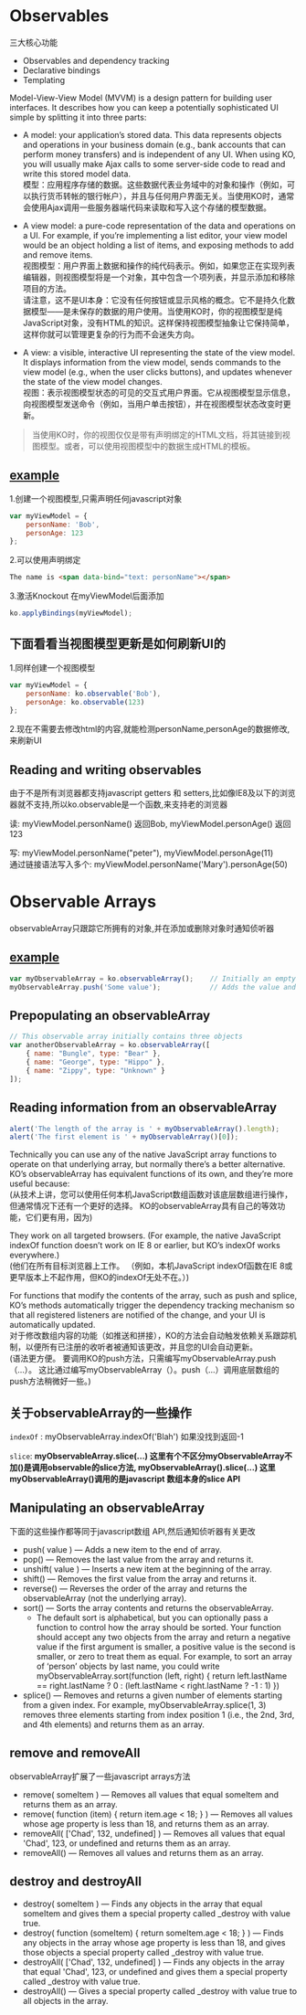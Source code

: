 # Observables
三大核心功能
+ Observables and dependency tracking
+ Declarative bindings
+ Templating

Model-View-View Model (MVVM) is a design pattern for building user interfaces. It describes how you can keep a potentially sophisticated UI simple by splitting it into three parts:
+ A model: your application’s stored data. This data represents objects and operations in your business domain (e.g., bank accounts that can perform money transfers) and is independent of any UI. When using KO, you will usually make Ajax calls to some server-side code to read and write this stored model data. <br/>
模型：应用程序存储的数据。这些数据代表业务域中的对象和操作（例如，可以执行货币转帐的银行帐户），并且与任何用户界面无关。当使用KO时，通常会使用Ajax调用一些服务器端代码来读取和写入这个存储的模型数据。

+ A view model: a pure-code representation of the data and operations on a UI. For example, if you’re implementing a list editor, your view model would be an object holding a list of items, and exposing methods to add and remove items. <br/>
视图模型：用户界面上数据和操作的纯代码表示。例如，如果您正在实现列表编辑器，则视图模型将是一个对象，其中包含一个项列表，并显示添加和移除项目的方法。<br/>
请注意，这不是UI本身：它没有任何按钮或显示风格的概念。它不是持久化数据模型——是未保存的数据的用户使用。当使用KO时，你的视图模型是纯JavaScript对象，没有HTML的知识。这样保持视图模型抽象让它保持简单，这样你就可以管理更复杂的行为而不会迷失方向。<br/>
+ A view: a visible, interactive UI representing the state of the view model. It displays information from the view model, sends commands to the view model (e.g., when the user clicks buttons), and updates whenever the state of the view model changes. <br/>
视图：表示视图模型状态的可见的交互式用户界面。它从视图模型显示信息，向视图模型发送命令（例如，当用户单击按钮），并在视图模型状态改变时更新。

> 当使用KO时，你的视图仅仅是带有声明绑定的HTML文档，将其链接到视图模型。或者，可以使用视图模型中的数据生成HTML的模板。

## [example](./src/demo1/index.html)
1.创建一个视图模型,只需声明任何javascript对象
```javascript
var myViewModel = {
    personName: 'Bob',
    personAge: 123
};
```

2.可以使用声明绑定
```html
The name is <span data-bind="text: personName"></span>
```

3.激活Knockout
在myViewModel后面添加
```javascript
ko.applyBindings(myViewModel);
```

## 下面看看当视图模型更新是如何刷新UI的
1.同样创建一个视图模型
```javascript
var myViewModel = {
    personName: ko.observable('Bob'),
    personAge: ko.observable(123)
};
```
2.现在不需要去修改html的内容,就能检测personName,personAge的数据修改,来刷新UI

## Reading and writing observables
由于不是所有浏览器都支持javascript getters 和 setters,比如像IE8及以下的浏览器就不支持,所以ko.observable是一个函数,来支持老的浏览器

读: myViewModel.personName() 返回Bob, myViewModel.personAge() 返回123

写: myViewModel.personName("peter"), myViewModel.personAge(11) <br/>
通过链接语法写入多个: myViewModel.personName('Mary').personAge(50)


# Observable Arrays
observableArray只跟踪它所拥有的对象,并在添加或删除对象时通知侦听器

## [example]()
```javascript
var myObservableArray = ko.observableArray();    // Initially an empty array
myObservableArray.push('Some value');            // Adds the value and notifies observers
```

## Prepopulating an observableArray
```javascript
// This observable array initially contains three objects
var anotherObservableArray = ko.observableArray([
    { name: "Bungle", type: "Bear" },
    { name: "George", type: "Hippo" },
    { name: "Zippy", type: "Unknown" }
]);
```

## Reading information from an observableArray
```javascript
alert('The length of the array is ' + myObservableArray().length);
alert('The first element is ' + myObservableArray()[0]);
```

Technically you can use any of the native JavaScript array functions to operate on that underlying array, but normally there’s a better alternative. KO’s observableArray has equivalent functions of its own, and they’re more useful because: <br/>
(从技术上讲，您可以使用任何本机JavaScript数组函数对该底层数组进行操作，但通常情况下还有一个更好的选择。 KO的observableArray具有自己的等效功能，它们更有用，因为)<br/> 

They work on all targeted browsers. (For example, the native JavaScript indexOf function doesn’t work on IE 8 or earlier, but KO’s indexOf works everywhere.) <br/>
(他们在所有目标浏览器上工作。 （例如，本机JavaScript indexOf函数在IE 8或更早版本上不起作用，但KO的indexOf无处不在。）) <br/>

For functions that modify the contents of the array, such as push and splice, KO’s methods automatically trigger the dependency tracking mechanism so that all registered listeners are notified of the change, and your UI is automatically updated. <br/>
对于修改数组内容的功能（如推送和拼接），KO的方法会自动触发依赖关系跟踪机制，以便所有已注册的收听者被通知该更改，并且您的UI会自动更新。 <br/>
(语法更方便。 要调用KO的push方法，只需编写myObservableArray.push（...）。 这比通过编写myObservableArray（）。push（...）调用底层数组的push方法稍微好一些。) <br/>

## 关于observableArray的一些操作
`indexOf` : myObservableArray.indexOf('Blah') 如果没找到返回-1

`slice`: **myObservableArray.slice(...) 这里有个不区分myObservableArray不加()是调用observable的slice方法, myObservableArray().slice(...) 这里 myObservableArray()调用的是javascript 数组本身的slice API**

## Manipulating an observableArray
下面的这些操作都等同于javascript数组 API,然后通知侦听器有关更改
+ push( value ) — Adds a new item to the end of array.
+ pop() — Removes the last value from the array and returns it.
+ unshift( value ) — Inserts a new item at the beginning of the array.
+ shift() — Removes the first value from the array and returns it.
+ reverse() — Reverses the order of the array and returns the observableArray (not the underlying array).
+ sort() — Sorts the array contents and returns the observableArray.
  + The default sort is alphabetical, but you can optionally pass a function to control how the array should be sorted. Your function should accept any two objects from the array and return a negative value if the first argument is smaller, a positive value is the second is smaller, or zero to treat them as equal. For example, to sort an array of ‘person’ objects by last name, you could write myObservableArray.sort(function (left, right) { return left.lastName == right.lastName ? 0 : (left.lastName < right.lastName ? -1 : 1) })
+ splice() — Removes and returns a given number of elements starting from a given index. For example, myObservableArray.splice(1, 3) removes three elements starting from index position 1 (i.e., the 2nd, 3rd, and 4th elements) and returns them as an array.

## remove and removeAll
observableArray扩展了一些javascript arrays方法

+ remove( someItem ) — Removes all values that equal someItem and returns them as an array.
+ remove( function (item) { return item.age < 18; } ) — Removes all values whose age property is less than 18, and returns them as an array.
+ removeAll( ['Chad', 132, undefined] ) — Removes all values that equal 'Chad', 123, or undefined and returns them as an array.
+ removeAll() — Removes all values and returns them as an array.

## destroy and destroyAll 
+ destroy( someItem ) — Finds any objects in the array that equal someItem and gives them a special property called _destroy with value true.
+ destroy( function (someItem) { return someItem.age < 18; } ) — Finds any objects in the array whose age property is less than 18, and gives those objects a special property called _destroy with value true.
+ destroyAll( ['Chad', 132, undefined] ) — Finds any objects in the array that equal 'Chad', 123, or undefined and gives them a special property called _destroy with value true.
+ destroyAll() — Gives a special property called _destroy with value true to all objects in the array.
